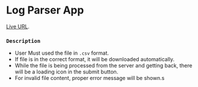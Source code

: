 # Log Parser App

[Live URL](https://beanstalkedu-task.netlify.app/).


### `Description`

* User Must used the file in `.csv` format.
* If file is in the correct format, it will be downloaded automatically.
* While the file is being processed from the server and getting back, there will be a loading icon in the submit button.
* For invalid file content, proper error message will be shown.s

